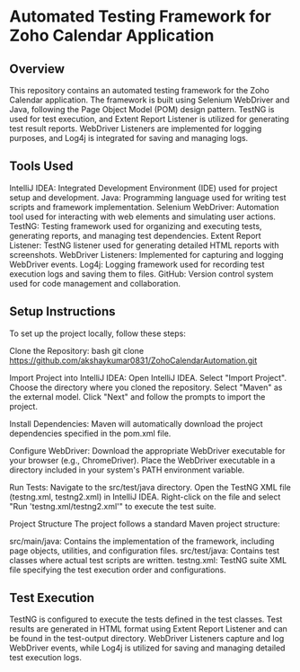 # Automated Testing Framework for Zoho Calendar Application

## Overview
This repository contains an automated testing framework for the Zoho Calendar application. The framework is built using Selenium WebDriver and Java, following the Page Object Model (POM) design pattern. TestNG is used for test execution, and Extent Report Listener is utilized for generating test result reports. WebDriver Listeners are implemented for logging purposes, and Log4j is integrated for saving and managing logs.

## Tools Used
IntelliJ IDEA: Integrated Development Environment (IDE) used for project setup and development.
Java: Programming language used for writing test scripts and framework implementation.
Selenium WebDriver: Automation tool used for interacting with web elements and simulating user actions.
TestNG: Testing framework used for organizing and executing tests, generating reports, and managing test dependencies.
Extent Report Listener: TestNG listener used for generating detailed HTML reports with screenshots.
WebDriver Listeners: Implemented for capturing and logging WebDriver events.
Log4j: Logging framework used for recording test execution logs and saving them to files.
GitHub: Version control system used for code management and collaboration.

## Setup Instructions
To set up the project locally, follow these steps:

Clone the Repository:
bash
git clone https://github.com/akshaykumar0831/ZohoCalendarAutomation.git

Import Project into IntelliJ IDEA:
Open IntelliJ IDEA.
Select "Import Project".
Choose the directory where you cloned the repository.
Select "Maven" as the external model.
Click "Next" and follow the prompts to import the project.

Install Dependencies:
Maven will automatically download the project dependencies specified in the pom.xml file.

Configure WebDriver:
Download the appropriate WebDriver executable for your browser (e.g., ChromeDriver).
Place the WebDriver executable in a directory included in your system's PATH environment variable.

Run Tests:
Navigate to the src/test/java directory.
Open the TestNG XML file (testng.xml, testng2.xml) in IntelliJ IDEA.
Right-click on the file and select "Run 'testng.xml/testng2.xml'" to execute the test suite.

Project Structure
The project follows a standard Maven project structure:

src/main/java: Contains the implementation of the framework, including page objects, utilities, and configuration files.
src/test/java: Contains test classes where actual test scripts are written.
testng.xml: TestNG suite XML file specifying the test execution order and configurations.

## Test Execution
TestNG is configured to execute the tests defined in the test classes. Test results are generated in HTML format using Extent Report Listener and can be found in the test-output directory. WebDriver Listeners capture and log WebDriver events, while Log4j is utilized for saving and managing detailed test execution logs.

